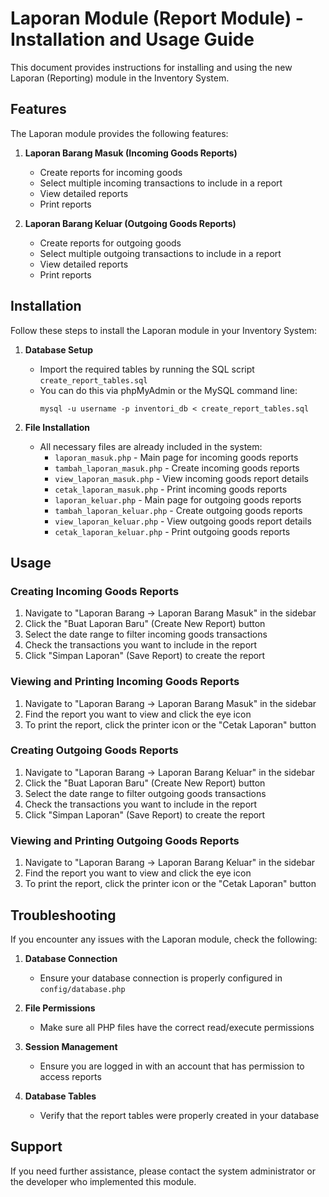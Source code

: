 # Laporan Module (Report Module) - Installation and Usage Guide

This document provides instructions for installing and using the new Laporan (Reporting) module in the Inventory System.

## Features

The Laporan module provides the following features:

1. **Laporan Barang Masuk (Incoming Goods Reports)**
   - Create reports for incoming goods
   - Select multiple incoming transactions to include in a report
   - View detailed reports
   - Print reports

2. **Laporan Barang Keluar (Outgoing Goods Reports)**
   - Create reports for outgoing goods
   - Select multiple outgoing transactions to include in a report
   - View detailed reports
   - Print reports

## Installation

Follow these steps to install the Laporan module in your Inventory System:

1. **Database Setup**
   - Import the required tables by running the SQL script `create_report_tables.sql`
   - You can do this via phpMyAdmin or the MySQL command line:
     ```
     mysql -u username -p inventori_db < create_report_tables.sql
     ```

2. **File Installation**
   - All necessary files are already included in the system:
     - `laporan_masuk.php` - Main page for incoming goods reports
     - `tambah_laporan_masuk.php` - Create incoming goods reports
     - `view_laporan_masuk.php` - View incoming goods report details
     - `cetak_laporan_masuk.php` - Print incoming goods reports
     - `laporan_keluar.php` - Main page for outgoing goods reports
     - `tambah_laporan_keluar.php` - Create outgoing goods reports
     - `view_laporan_keluar.php` - View outgoing goods report details
     - `cetak_laporan_keluar.php` - Print outgoing goods reports

## Usage

### Creating Incoming Goods Reports

1. Navigate to "Laporan Barang → Laporan Barang Masuk" in the sidebar
2. Click the "Buat Laporan Baru" (Create New Report) button
3. Select the date range to filter incoming goods transactions
4. Check the transactions you want to include in the report
5. Click "Simpan Laporan" (Save Report) to create the report

### Viewing and Printing Incoming Goods Reports

1. Navigate to "Laporan Barang → Laporan Barang Masuk" in the sidebar
2. Find the report you want to view and click the eye icon
3. To print the report, click the printer icon or the "Cetak Laporan" button

### Creating Outgoing Goods Reports

1. Navigate to "Laporan Barang → Laporan Barang Keluar" in the sidebar
2. Click the "Buat Laporan Baru" (Create New Report) button
3. Select the date range to filter outgoing goods transactions
4. Check the transactions you want to include in the report
5. Click "Simpan Laporan" (Save Report) to create the report

### Viewing and Printing Outgoing Goods Reports

1. Navigate to "Laporan Barang → Laporan Barang Keluar" in the sidebar
2. Find the report you want to view and click the eye icon
3. To print the report, click the printer icon or the "Cetak Laporan" button

## Troubleshooting

If you encounter any issues with the Laporan module, check the following:

1. **Database Connection**
   - Ensure your database connection is properly configured in `config/database.php`

2. **File Permissions**
   - Make sure all PHP files have the correct read/execute permissions

3. **Session Management**
   - Ensure you are logged in with an account that has permission to access reports

4. **Database Tables**
   - Verify that the report tables were properly created in your database

## Support

If you need further assistance, please contact the system administrator or the developer who implemented this module. 